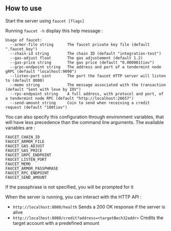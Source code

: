 ## How to use

Start the server using `faucet [flags]`

Running `faucet -h` display this help message :

```
Usage of faucet:
  --armor-file string      The faucet private key file (default ".faucet_key")
  --chain-id string        The chain ID (default "integration-test")
  --gas-adjust float       The gas adjustement (default 1.2)
  --gas-price string       The gas price (default "0.000001tiov")
  --grpc-endpoint string   The address and port of a tendermint node gRPC (default "localhost:9090")
  --listen-port uint       The port the faucet HTTP server will listen to (default 8080)
  --memo string            The message associated with the transaction (default "Sent with love by IOV")
  --rpc-endpoint string    A full address, with protocol and port, of a tendermint node RPC (default "http://localhost:26657")
  --send-amount string     Coin to send when receiving a credit request (default "100tiov")
```

You can also specify this configuration through environment variables, that will have less precedence than 
the command line arguments.
The available variables are : 
```
FAUCET_CHAIN_ID
FAUCET_ARMOR_FILE
FAUCET_GAS_ADJUST
FAUCET_GAS_PRICE
FAUCET_GRPC_ENDPOINT
FAUCET_LISTEN_PORT
FAUCET_MEMO
FAUCET_ARMOR_PASSPHRASE
FAUCET_RPC_ENDPOINT
FAUCET_SEND_AMOUNT
```

If the passphrase is not specified, you will be prompted for it

When the server is running, you can interact with the HTTP API :
- `http://localhost:8080/health` Sends a 200 OK response if the server is alive
- `http://localhost:8080/credit?address=<targetBech32addr>` Credits the target account with a predefined amount
